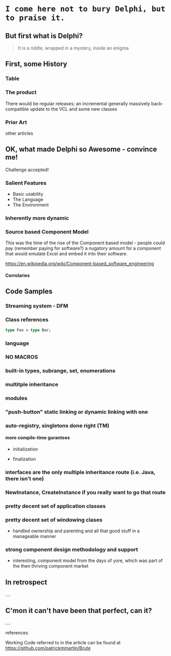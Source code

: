 `I come here not to bury Delphi, but to praise it.`
====


But first what is Delphi?
---------------

>It is a riddle, wrapped in a mystery, inside an enigma



First, some History
-----

### Table


### The product

There would be regular releases; an incremental generally massively back-compatible update to the VCL and some new classes

### Prior Art

other articles


OK, what made Delphi so Awesome - convince me!
---------------------------

Challenge accepted!

### Salient Features

* Basic usability
* The Language
* The Environment
 
### Inherently more dynamic 


### Source based Component Model

This was the time of the rise of the Component based model - people could pay (remember paying for software?) a nugatory amount for a component that would emulate Excel and embed it into their software.

https://en.wikipedia.org/wiki/Component-based_software_engineering


#### Corrolaries


Code Samples
-----------



### Streaming system - DFM


### Class references



``` pascal
type Foo = type Bar;
```



### language

### NO MACROS 

### built-in types, subrange, set, enumerations


### multitple inheritance


### modules

### "push-button" static linking or dynamic linking with one 


### auto-registry, singletons done right (TM)
#### more compile-time gurantees 
- initialization
  
- finalization


### interfaces are the only multiple inheritance route (i.e. Java, there isn't one)

### NewInstance, CreateInstance if you really want to go that route


### pretty decent set of application classes


### pretty decent set of windowing clases
- handled ownership and parenting and all that good stuff in a manageable manner

### strong component design methodology and support
- interesting, component model from the days of yore, which was part of the then thriving component market 



In retrospect
---------------

....


C'mon it can't have been that perfect, can it?
------------------

....


references

Working Code referred to in the article can be found at https://github.com/patrickmmartin/Brute
